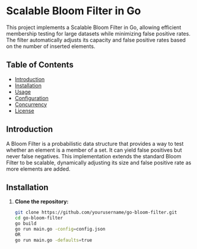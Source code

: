 # Scalable Bloom Filter in Go

This project implements a Scalable Bloom Filter in Go, allowing efficient membership testing for large datasets while minimizing false positive rates. The filter automatically adjusts its capacity and false positive rates based on the number of inserted elements.

## Table of Contents

- [Introduction](#introduction)
- [Installation](#installation)
- [Usage](#usage)
- [Configuration](#configuration)
- [Concurrency](#concurrency)
- [License](#license)

## Introduction

A Bloom Filter is a probabilistic data structure that provides a way to test whether an element is a member of a set. It can yield false positives but never false negatives. This implementation extends the standard Bloom Filter to be scalable, dynamically adjusting its size and false positive rate as more elements are added.

## Installation

1. **Clone the repository:**

   ```bash
   git clone https://github.com/yourusername/go-bloom-filter.git
   cd go-bloom-filter
   go build
   go run main.go -config=config.json
   OR
   go run main.go -defaults=true
